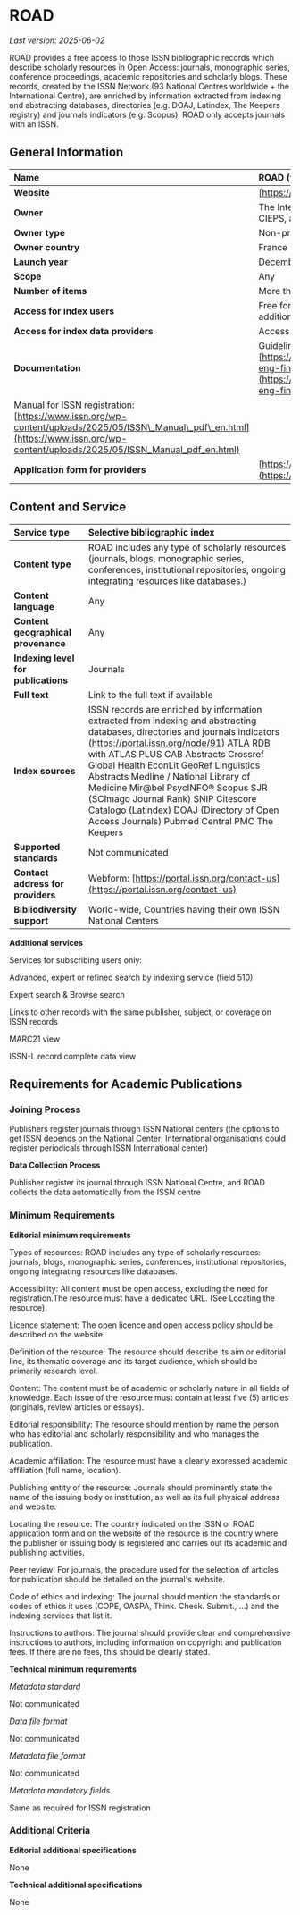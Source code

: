 # ROAD

*Last version: 2025-06-02*

ROAD provides a free access to those ISSN bibliographic records which describe scholarly resources in Open Access: journals, monographic series, conference proceedings, academic repositories and scholarly blogs. These records, created by the ISSN Network (93 National Centres worldwide \+ the International Centre), are enriched by information extracted from indexing and abstracting databases, directories (e.g. DOAJ, Latindex, The Keepers registry) and journals indicators (e.g. Scopus). ROAD only accepts journals with an ISSN.

## General Information

| Name | ROAD (the Directory of Open Acess Scholarly Resources) |
| :---- | :---- |
| **Website** | [https://road.issn.org/](https://road.issn.org/) |
| **Owner** | The International Centre for the registration of serial publications – CIEPS, also known as the ISSN International Centre |
| **Owner type** | Non-profit international organization |
| **Owner country** | France |
| **Launch year** | December 2013 |
| **Scope** | Any |
| **Number of items** | More than 64 000 OpenAccess publications |
| **Access for index users** | Free for simple and advanced search Subscription required for additional services |
| **Access for index data providers** | Access to ROAD is free but a paid-ISSN is required |
| **Documentation** | Guidelines for publishers: [https://portal.issn.org/sites/default/files/guidelinespublishers\_merged-eng-final.pdf](https://portal.issn.org/sites/default/files/guidelinespublishers_merged-eng-final.pdf) 
Manual for ISSN registration: [https://www.issn.org/wp-content/uploads/2025/05/ISSN\_Manual\_pdf\_en.html](https://www.issn.org/wp-content/uploads/2025/05/ISSN_Manual_pdf_en.html) |
| **Application form for providers** | [https://portal.issn.org/requesting-issn](https://portal.issn.org/requesting-issn) |

## Content and Service

| Service type | Selective bibliographic index |
| :---- | :---- |
| **Content type** | ROAD includes any type of scholarly resources (journals, blogs, monographic series, conferences, institutional repositories, ongoing integrating resources like databases.) |
| **Content language** | Any |
| **Content geographical provenance** | Any |
| **Indexing level for publications** | Journals |
| **Full text** | Link to the full text if available |
| **Index sources** | ISSN records are enriched by information extracted from indexing and abstracting databases, directories and journals indicators (https://portal.issn.org/node/91) ATLA RDB with ATLAS PLUS CAB Abstracts Crossref Global Health EconLit GeoRef Linguistics Abstracts Medline / National Library of Medicine Mir@bel PsycINFO® Scopus SJR (SCImago Journal Rank) SNIP Citescore Catalogo (Latindex) DOAJ (Directory of Open Access Journals) Pubmed Central PMC The Keepers |
| **Supported standards** | Not communicated |
| **Contact address for providers** | Webform: [https://portal.issn.org/contact-us](https://portal.issn.org/contact-us) |
| **Bibliodiversity support** | World-wide, Countries having their own ISSN National Centers |

**Additional services**

Services for subscribing users only:

Advanced, expert or refined search by indexing service (field 510\)

Expert search & Browse search

Links to other records with the same publisher, subject, or coverage on ISSN records

MARC21 view

ISSN-L record complete data view

## Requirements for Academic Publications

### Joining Process

Publishers register journals through ISSN National centers (the options to get ISSN depends on the National Center; International organisations could register periodicals through ISSN International center)

**Data Collection Process**  

Publisher register its journal through ISSN National Centre, and ROAD collects the data automatically from the ISSN centre

### Minimum Requirements

**Editorial minimum requirements**

Types of resources: ROAD includes any type of scholarly resources: journals, blogs, monographic series, conferences, institutional repositories, ongoing integrating resources like databases.

Accessibility: All content must be open access, excluding the need for registration.The resource must have a dedicated URL. (See Locating the resource).

Licence statement: The open licence and open access policy should be described on the website.

Definition of the resource: The resource should describe its aim or editorial line, its thematic coverage and its target audience, which should be primarily research level.

Content: The content must be of academic or scholarly nature in all fields of knowledge. Each issue of the resource must contain at least five (5) articles (originals, review articles or essays).

Editorial responsibility: The resource should mention by name the person who has editorial and scholarly responsibility and who manages the publication.

Academic affiliation: The resource must have a clearly expressed academic affiliation (full name, location).

Publishing entity of the resource: Journals should prominently state the name of the issuing body or institution, as well as its full physical address and website.

Locating the resource: The country indicated on the ISSN or ROAD application form and on the website of the resource is the country where the publisher or issuing body is registered and carries out its academic and publishing activities.

Peer review: For journals, the procedure used for the selection of articles for publication should be detailed on the journal's website.

Code of ethics and indexing: The journal should mention the standards or codes of ethics it uses (COPE, OASPA, Think. Check. Submit., ...) and the indexing services that list it.

Instructions to authors: The journal should provide clear and comprehensive instructions to authors, including information on copyright and publication fees. If there are no fees, this should be clearly stated.

**Technical minimum requirements**

*Metadata standard*

Not communicated

*Data file format*

Not communicated

*Metadata file format*

Not communicated

*Metadata mandatory fields*

Same as required for ISSN registration

### Additional Criteria

**Editorial additional specifications**

None

**Technical additional specifications**

None  

